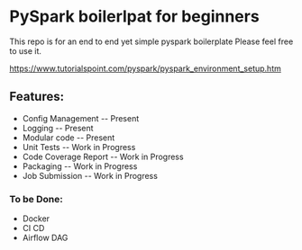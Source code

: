 # PySpark boilerlpat for beginners

This repo is for an end to end yet simple pyspark boilerplate 
Please feel free to use it. 

https://www.tutorialspoint.com/pyspark/pyspark_environment_setup.htm


## Features:
- Config Management  -- Present
- Logging            -- Present
- Modular code       -- Present
- Unit Tests         -- Work in Progress
- Code Coverage Report -- Work in Progress
- Packaging          -- Work in Progress
- Job Submission -- Work in Progress

### To be Done:
- Docker
- CI CD
- Airflow DAG